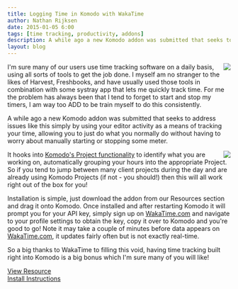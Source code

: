 ```yaml
---
title: Logging Time in Komodo with WakaTime
author: Nathan Rijksen
date: 2015-01-05 6:00
tags: [time tracking, productivity, addons]
description: A while ago a new Komodo addon was submitted that seeks to make time tracking easier simply by using your editor activity as a means of tracking your time, allowing you to just do what you normally do without having to worry about manually starting or stopping some meter.
layout: blog
---
```


<img src="/images/blog/2015-01/wakatime.png" align="right">

I'm sure many of our users use time tracking software on a daily basis, using all
sorts of tools to get the job done. I myself am no stranger to the likes of Harvest,
Freshbooks, and have usually used those tools in combination with some systray
app that lets me quickly track time. For me the problem has always been that I
tend to forget to start and stop my timers, I am way too ADD to be train myself
to do this consistently.

A while ago a new Komodo addon was submitted that seeks to address issues like
this simply by using your editor activity as a means of tracking your time,
allowing you to just do what you normally do without having to worry about
manually starting or stopping some meter.

<img src="/images/blog/2015-01/wakatime-screenshot.png" align="right">

It hooks into [Komodo's Project functionality][1] to identify what you are working on,
automatically grouping your hours into the appropriate Project. So if you tend
to jump between many client projects during the day and are already using Komodo
Projects (if not - you should!) then this will all work right out of the box for you!

Installation is simple, just download the addon from our Resources section and
drag it onto Komodo. Once installed and after restarting Komodo it will prompt
you for your API key, simply sign up on [WakaTime.com] and navigate to your profile
settings to obtain the key, copy it over to Komodo and you're good to go! Note it
may take a couple of minutes before data appears on [WakaTime.com], it updates fairly
often but is not exactly real-time.

So a big thanks to WakaTime to filling this void, having time tracking built right
into Komodo is a big bonus which I'm sure many of you will like!

<div class="centered">
    <div class="spacer"></div>
    <a href="http://komodoide.com/resources/addons/wakatime--wakatime/" class="button big primary">
        <i class="icon icon-eye"></i>
        View Resource
    </a>
    <div class="spacer-half"></div>
    <span>
        <i class="icon icon-question"></i>
        <a href="http://komodoide.com/resources/install-instructions/#pane-addon" target="_blank">Install Instructions</a>
    </span>
</div>

   [1]: /screencasts/watch/87287634-projects-and-what-theyre-for/
   [WakaTime.com]: http://wakatime.com